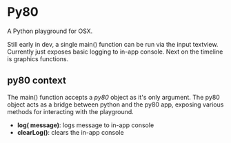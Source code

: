 # Py80
A Python playground for OSX.

Still early in dev, a single main() function can be run via the input textview. Currently just exposes basic logging to in-app console. Next on the timeline is graphics functions.

## py80 context
The main() function accepts a *py80* object as it's only argument. The py80 object acts as a bridge between python and the py80 app, exposing various methods for interacting with the playground.
* **log( message)**: logs message to in-app console
* **clearLog()**: clears the in-app console

